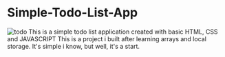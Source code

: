 # Simple-Todo-List-App
![todo](./assets/img/screenshot-1.jpg)
This is a simple todo list application created with basic HTML, CSS and JAVASCRIPT
This is a project i built after learning arrays and local storage.
It's simple i know, but well, it's a start.
